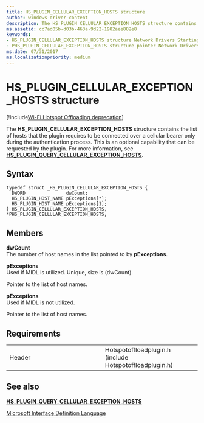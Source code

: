 ```yaml
---
title: HS_PLUGIN_CELLULAR_EXCEPTION_HOSTS structure
author: windows-driver-content
description: The HS_PLUGIN_CELLULAR_EXCEPTION_HOSTS structure contains the list of hosts that the plugin requires to be connected over a cellular bearer only during the authentication process.
ms.assetid: cc7ad05b-d03b-463a-9d22-1982aee882e8
keywords: 
- HS_PLUGIN_CELLULAR_EXCEPTION_HOSTS structure Network Drivers Starting with Windows Vista
- PHS_PLUGIN_CELLULAR_EXCEPTION_HOSTS structure pointer Network Drivers Starting with Windows Vista
ms.date: 07/31/2017 
ms.localizationpriority: medium
---
```


# HS\_PLUGIN\_CELLULAR\_EXCEPTION\_HOSTS structure

[!include[Wi-Fi Hotspot Offloading deprecation](wi-fi-hotspot-offloading-deprecation.md)]


The **HS\_PLUGIN\_CELLULAR\_EXCEPTION\_HOSTS** structure contains the list of hosts that the plugin requires to be connected over a cellular bearer only during the authentication process. This is an optional capability that can be requested by the plugin. For more information, see [**HS\_PLUGIN\_QUERY\_CELLULAR\_EXCEPTION\_HOSTS**](hs-plugin-query-cellular-exception-hosts.md).

Syntax
------

```ManagedCPlusPlus
typedef struct _HS_PLUGIN_CELLULAR_EXCEPTION_HOSTS {
  DWORD               dwCount;
  HS_PLUGIN_HOST_NAME pExceptions[*];
  HS_PLUGIN_HOST_NAME pExceptions[1];
} HS_PLUGIN_CELLULAR_EXCEPTION_HOSTS, *PHS_PLUGIN_CELLULAR_EXCEPTION_HOSTS;
```

Members
-------

**dwCount**  
The number of host names in the list pointed to by **pExceptions**.

**pExceptions**  
Used if MIDL is utilized. Unique, size is (dwCount).

Pointer to the list of host names.

**pExceptions**  
Used if MIDL is not utilized.

Pointer to the list of host names.

Requirements
------------

<table>
<colgroup>
<col width="50%" />
<col width="50%" />
</colgroup>
<tbody>
<tr class="odd">
<td><p>Header</p></td>
<td>Hotspotoffloadplugin.h (include Hotspotoffloadplugin.h)</td>
</tr>
</tbody>
</table>

## See also


[**HS\_PLUGIN\_QUERY\_CELLULAR\_EXCEPTION\_HOSTS**](hs-plugin-query-cellular-exception-hosts.md)

[Microsoft Interface Definition Language](https://msdn.microsoft.com//library/windows/desktop/aa367091)

 

 




